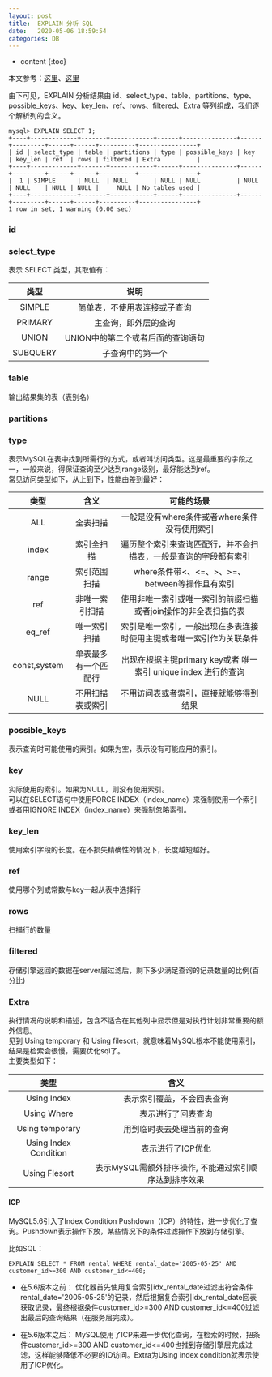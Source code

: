 ```yaml
---
layout: post
title:  EXPLAIN 分析 SQL
date:   2020-05-06 18:59:54
categories: DB
---
```


* content
{:toc}

本文参考：[这里](https://www.linuxidc.com/Linux/2018-08/153354.htm)、[这里](https://www.cnblogs.com/deverz/p/11066043.html)

由下可见，EXPLAIN 分析结果由 id、select_type、table、partitions、type、possible_keys、key、key_len、ref、rows、filtered、Extra 等列组成，我们逐个解析列的含义。

	mysql> EXPLAIN SELECT 1;
	+----+-------------+-------+------------+------+---------------+------+---------+------+------+----------+----------------+
	| id | select_type | table | partitions | type | possible_keys | key  | key_len | ref  | rows | filtered | Extra          |
	+----+-------------+-------+------------+------+---------------+------+---------+------+------+----------+----------------+
	|  1 | SIMPLE      | NULL  | NULL       | NULL | NULL          | NULL | NULL    | NULL | NULL |     NULL | No tables used |
	+----+-------------+-------+------------+------+---------------+------+---------+------+------+----------+----------------+
	1 row in set, 1 warning (0.00 sec)

### id



### select_type

表示 SELECT 类型，其取值有：

|类型|说明|
|:-:|:-:|
|SIMPLE|简单表，不使用表连接或子查询|
|PRIMARY|主查询，即外层的查询|
|UNION|UNION中的第二个或者后面的查询语句|
|SUBQUERY|子查询中的第一个|

### table

输出结果集的表（表别名）

### partitions



### type

表示MySQL在表中找到所需行的方式，或者叫访问类型。这是最重要的字段之一，一般来说，得保证查询至少达到range级别，最好能达到ref。  
常见访问类型如下，从上到下，性能由差到最好：

|类型|含义|可能的场景|
|:-:|:-:|:-:|
|ALL|全表扫描|一般是没有where条件或者where条件没有使用索引|
|index|索引全扫描|遍历整个索引来查询匹配行，并不会扫描表，一般是查询的字段都有索引|
|range|索引范围扫描|where条件带<、<=、>、>=、between等操作且有索引|
|ref|非唯一索引扫描|使用非唯一索引或唯一索引的前缀扫描或者join操作的非全表扫描的表|
|eq_ref|唯一索引扫描|索引是唯一索引，一般出现在多表连接时使用主键或者唯一索引作为关联条件|
|const,system|单表最多有一个匹配行|出现在根据主键primary key或者 唯一索引 unique index 进行的查询|
|NULL|不用扫描表或索引|不用访问表或者索引，直接就能够得到结果|

### possible_keys

表示查询时可能使用的索引。如果为空，表示没有可能应用的索引。

### key

实际使用的索引。如果为NULL，则没有使用索引。  
可以在SELECT语句中使用FORCE INDEX（index_name）来强制使用一个索引或者用IGNORE INDEX（index_name）来强制忽略索引。

### key_len

使用索引字段的长度。在不损失精确性的情况下，长度越短越好。

### ref

使用哪个列或常数与key一起从表中选择行

### rows

扫描行的数量

### filtered

存储引擎返回的数据在server层过滤后，剩下多少满足查询的记录数量的比例(百分比)

### Extra

执行情况的说明和描述，包含不适合在其他列中显示但是对执行计划非常重要的额外信息。  
见到 Using temporary 和 Using filesort，就意味着MySQL根本不能使用索引，结果是检索会很慢，需要优化sql了。  
主要类型如下：

|类型|含义|
|:-:|:-:|
|Using Index|表示索引覆盖，不会回表查询|
|Using Where|表示进行了回表查询|
|Using temporary|用到临时表去处理当前的查询|
|Using Index Condition|表示进行了ICP优化|
|Using Flesort|表示MySQL需额外排序操作, 不能通过索引顺序达到排序效果|

#### ICP

MySQL5.6引入了Index Condition Pushdown（ICP）的特性，进一步优化了查询。Pushdown表示操作下放，某些情况下的条件过滤操作下放到存储引擎。

比如SQL：

	EXPLAIN SELECT * FROM rental WHERE rental_date='2005-05-25' AND customer_id>=300 AND customer_id<=400;

* 在5.6版本之前：
优化器首先使用复合索引idx_rental_date过滤出符合条件rental_date='2005-05-25'的记录，然后根据复合索引idx_rental_date回表获取记录，最终根据条件customer_id>=300 AND customer_id<=400过滤出最后的查询结果（在服务层完成）。

* 在5.6版本之后：
MySQL使用了ICP来进一步优化查询，在检索的时候，把条件customer_id>=300 AND customer_id<=400也推到存储引擎层完成过滤，这样能够降低不必要的IO访问。Extra为Using index condition就表示使用了ICP优化。





